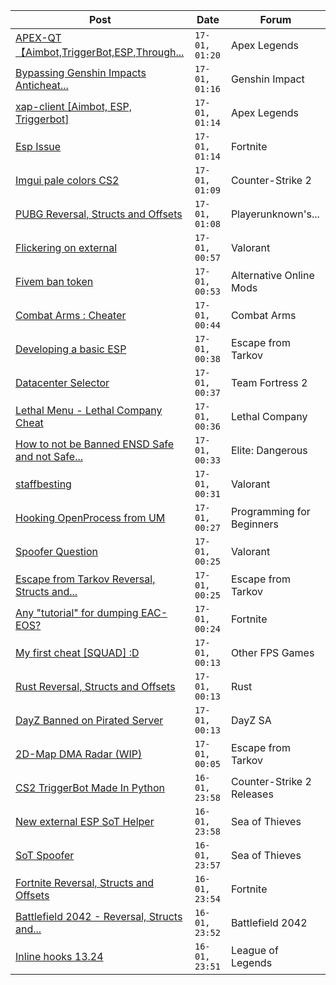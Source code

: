 |Post|Date|Forum|
|----|----|-----|
|[APEX-QT【Aimbot,TriggerBot,ESP,Through...](https://www.unknowncheats.me/forum/apex-legends/610936-apex-qt-aimbot-triggerbot-esp-assistance-dma.html)|`17-01, 01:20`|Apex Legends|
|[Bypassing Genshin Impacts Anticheat...](https://www.unknowncheats.me/forum/genshin-impact/612386-bypassing-genshin-impacts-anticheat-hoyoprotect.html)|`17-01, 01:16`|Genshin Impact|
|[xap-client \[Aimbot, ESP, Triggerbot\]](https://www.unknowncheats.me/forum/apex-legends/606842-xap-client-aimbot-esp-triggerbot.html)|`17-01, 01:14`|Apex Legends|
|[Esp Issue](https://www.unknowncheats.me/forum/fortnite/619650-esp-issue.html)|`17-01, 01:14`|Fortnite|
|[Imgui pale colors CS2](https://www.unknowncheats.me/forum/counter-strike-2-a/619683-imgui-pale-colors-cs2.html)|`17-01, 01:09`|Counter-Strike 2|
|[PUBG Reversal, Structs and Offsets](https://www.unknowncheats.me/forum/playerunknown-s-battlegrounds/214976-pubg-reversal-structs-offsets.html)|`17-01, 01:08`|Playerunknown's...|
|[Flickering on external](https://www.unknowncheats.me/forum/valorant/619623-flickering-external.html)|`17-01, 00:57`|Valorant|
|[Fivem ban token](https://www.unknowncheats.me/forum/alternative-online-mods/619736-fivem-ban-token.html)|`17-01, 00:53`|Alternative Online Mods|
|[Combat Arms : Cheater](https://www.unknowncheats.me/forum/combat-arms/611163-combat-arms-cheater.html)|`17-01, 00:44`|Combat Arms|
|[Developing a basic ESP](https://www.unknowncheats.me/forum/escape-from-tarkov/619380-developing-basic-esp.html)|`17-01, 00:38`|Escape from Tarkov|
|[Datacenter Selector](https://www.unknowncheats.me/forum/team-fortress-2-a/617679-datacenter-selector.html)|`17-01, 00:37`|Team Fortress 2|
|[Lethal Menu - Lethal Company Cheat](https://www.unknowncheats.me/forum/lethal-company/615575-lethal-menu-lethal-company-cheat.html)|`17-01, 00:36`|Lethal Company|
|[How to not be Banned ENSD Safe and not Safe...](https://www.unknowncheats.me/forum/elite-dangerous/619732-banned-ensd-safe-safe.html)|`17-01, 00:33`|Elite: Dangerous|
|[staffbesting](https://www.unknowncheats.me/forum/valorant/619226-staffbesting.html)|`17-01, 00:31`|Valorant|
|[Hooking OpenProcess from UM](https://www.unknowncheats.me/forum/programming-for-beginners/609407-hooking-openprocess-um.html)|`17-01, 00:27`|Programming for Beginners|
|[Spoofer Question](https://www.unknowncheats.me/forum/valorant/619719-spoofer-question.html)|`17-01, 00:25`|Valorant|
|[Escape from Tarkov Reversal, Structs and...](https://www.unknowncheats.me/forum/escape-from-tarkov/226519-escape-tarkov-reversal-structs-offsets.html)|`17-01, 00:25`|Escape from Tarkov|
|[Any "tutorial" for dumping EAC-EOS?](https://www.unknowncheats.me/forum/fortnite/619657-tutorial-dumping-eac-eos.html)|`17-01, 00:24`|Fortnite|
|[My first cheat \[SQUAD\] :D](https://www.unknowncheats.me/forum/other-fps-games/619668-cheat-squad.html)|`17-01, 00:13`|Other FPS Games|
|[Rust Reversal, Structs and Offsets](https://www.unknowncheats.me/forum/rust/164256-rust-reversal-structs-offsets.html)|`17-01, 00:13`|Rust|
|[DayZ Banned on Pirated Server](https://www.unknowncheats.me/forum/dayz-sa/619726-dayz-banned-pirated-server.html)|`17-01, 00:13`|DayZ SA|
|[2D-Map DMA Radar (WIP)](https://www.unknowncheats.me/forum/escape-from-tarkov/482418-2d-map-dma-radar-wip.html)|`17-01, 00:05`|Escape from Tarkov|
|[CS2 TriggerBot Made In Python](https://www.unknowncheats.me/forum/counter-strike-2-releases/608773-cs2-triggerbot-python.html)|`16-01, 23:58`|Counter-Strike 2 Releases|
|[New external ESP SoT Helper](https://www.unknowncheats.me/forum/sea-of-thieves/581265-external-esp-sot-helper.html)|`16-01, 23:58`|Sea of Thieves|
|[SoT Spoofer](https://www.unknowncheats.me/forum/sea-of-thieves/600776-sot-spoofer.html)|`16-01, 23:57`|Sea of Thieves|
|[Fortnite Reversal, Structs and Offsets](https://www.unknowncheats.me/forum/fortnite/235061-fortnite-reversal-structs-offsets.html)|`16-01, 23:54`|Fortnite|
|[Battlefield 2042 - Reversal, Structs and...](https://www.unknowncheats.me/forum/battlefield-2042-a/467604-battlefield-2042-reversal-structs-offsets.html)|`16-01, 23:52`|Battlefield 2042|
|[Inline hooks 13.24](https://www.unknowncheats.me/forum/league-of-legends/618860-inline-hooks-13-24-a.html)|`16-01, 23:51`|League of Legends|
